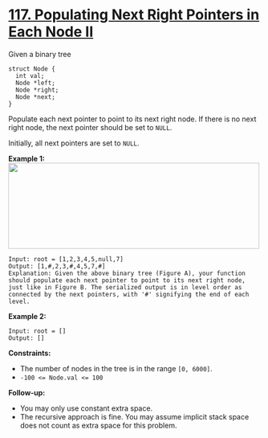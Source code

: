 # [117. Populating Next Right Pointers in Each Node II](https://leetcode.com/problems/populating-next-right-pointers-in-each-node-ii/description/)

Given a binary tree

```
struct Node {
  int val;
  Node *left;
  Node *right;
  Node *next;
}
```

Populate each next pointer to point to its next right node. If there is no next right node, the next pointer should be set to `NULL`.

Initially, all next pointers are set to `NULL`.

**Example 1:** 
<img alt="" src="https://assets.leetcode.com/uploads/2019/02/15/117_sample.png" style="width: 500px; height: 171px;">

```
Input: root = [1,2,3,4,5,null,7]
Output: [1,#,2,3,#,4,5,7,#]
Explanation: Given the above binary tree (Figure A), your function should populate each next pointer to point to its next right node, just like in Figure B. The serialized output is in level order as connected by the next pointers, with '#' signifying the end of each level.
```

**Example 2:** 

```
Input: root = []
Output: []
```

**Constraints:** 

- The number of nodes in the tree is in the range `[0, 6000]`.
- `-100 <= Node.val <= 100`

**Follow-up:** 

- You may only use constant extra space.
- The recursive approach is fine. You may assume implicit stack space does not count as extra space for this problem.
